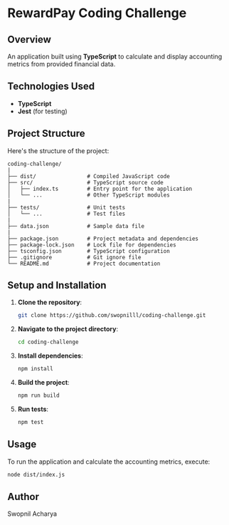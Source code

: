 # RewardPay Coding Challenge

## Overview
An application built using **TypeScript** to calculate and display accounting metrics from provided financial data.

## Technologies Used
- **TypeScript**
- **Jest** (for testing)

## Project Structure
Here's the structure of the project:

```
coding-challenge/
|
├── dist/                # Compiled JavaScript code
├── src/                 # TypeScript source code
│   ├── index.ts         # Entry point for the application
│   └── ...              # Other TypeScript modules
|
├── tests/               # Unit tests
│   └── ...              # Test files
|
├── data.json            # Sample data file
|
├── package.json         # Project metadata and dependencies
├── package-lock.json    # Lock file for dependencies
├── tsconfig.json        # TypeScript configuration
├── .gitignore           # Git ignore file
└── README.md            # Project documentation

```

## Setup and Installation

1. **Clone the repository**:
   ```bash
   git clone https://github.com/swopnilll/coding-challenge.git
   ```

2. **Navigate to the project directory**:
   ```bash
   cd coding-challenge
   ```

3. **Install dependencies**:
   ```bash
   npm install
   ```

4. **Build the project**:
   ```bash
   npm run build
   ```

5. **Run tests**:
   ```bash
   npm test
   ```

## Usage
To run the application and calculate the accounting metrics, execute:

```bash
node dist/index.js
```

## Author
Swopnil Acharya





